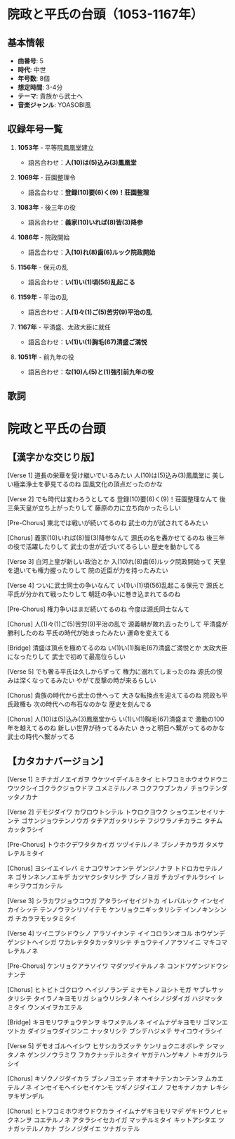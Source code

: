 # 院政と平氏の台頭（1053-1167年）

## 基本情報
- **曲番号**: 5
- **時代**: 中世
- **年号数**: 8個
- **想定時間**: 3-4分
- **テーマ**: 貴族から武士へ
- **音楽ジャンル**: YOASOBI風

## 収録年号一覧

1. **1053年** - 平等院鳳凰堂建立
   - 語呂合わせ：**人(10)は(5)込み(3)鳳凰堂**

2. **1069年** - 荘園整理令
   - 語呂合わせ：**登録(10)要(6)く(9)！荘園整理**

3. **1083年** - 後三年の役
   - 語呂合わせ：**義家(10)いれば(8)皆(3)降参**

4. **1086年** - 院政開始
   - 語呂合わせ：**入(10)れ(8)歯(6)ルック院政開始**

5. **1156年** - 保元の乱
   - 語呂合わせ：**い(1)い(1)頃(56)乱起こる**

6. **1159年** - 平治の乱
   - 語呂合わせ：**人(1)々(1)ご(5)苦労(9)平治の乱**

7. **1167年** - 平清盛、太政大臣に就任
   - 語呂合わせ：**い(1)い(1)胸毛(67)清盛ご満悦**

8. **1051年** - 前九年の役
   - 語呂合わせ：**な(10)ん(5)と(1)強引前九年の役**

## 歌詞

# 院政と平氏の台頭

## 【漢字かな交じり版】

[Verse 1]
道長の栄華を受け継いでいるみたい
人(10)は(5)込み(3)鳳凰堂に
美しい極楽浄土を夢見てるのね
国風文化の頂点だったのかな

[Verse 2]
でも時代は変わろうとしてる
登録(10)要(6)く(9)！荘園整理なんて
後三条天皇が立ち上がったりして
藤原の力に立ち向かったらしい

[Pre-Chorus]
東北では戦いが続いてるのね
武士の力が試されてるみたい

[Chorus]
義家(10)いれば(8)皆(3)降参なんて
源氏の名を轟かせてるのね
後三年の役で活躍したりして
武士の世が近づいてるらしい
歴史を動かしてる

[Verse 3]
白河上皇が新しい政治とか
入(10)れ(8)歯(6)ルック院政開始って
天皇を退いても権力握ったりして
院の近臣が力を持ったみたい

[Verse 4]
ついに武士同士の争いなんて
い(1)い(1)頃(56)乱起こる保元で
源氏と平氏が分かれて戦ったりして
朝廷の争いに巻き込まれてるのね

[Pre-Chorus]
権力争いはまだ続いてるのね
今度は源氏同士なんて

[Chorus]
人(1)々(1)ご(5)苦労(9)平治の乱で
源義朝が敗れ去ったりして
平清盛が勝利したのね
平氏の時代が始まったみたい
運命を変えてる

[Bridge]
清盛は頂点を極めてるのね
い(1)い(1)胸毛(67)清盛ご満悦とか
太政大臣になったりして
武士で初めて最高位らしい

[Verse 5]
でも奢る平氏は久しからずって
権力に溺れてしまったのね
源氏の恨みは深くなってるみたい
やがて反撃の時が来るらしい

[Chorus]
貴族の時代から武士の世へって
大きな転換点を迎えてるのね
院政も平氏政権も
次の時代への布石なのかな
歴史を刻んでる

[Chorus]
人(10)は(5)込み(3)鳳凰堂から
い(1)い(1)胸毛(67)清盛まで
激動の100年を越えてるのね
新しい世界が待ってるみたい
きっと明日へ繋がってるのかな
武士の時代へ繋がってる

## 【カタカナバージョン】

[Verse 1]
ミチナガノエイガヲ ウケツイデイルミタイ
ヒトワコミホウオウドウニ
ウツクシイゴクラクジョウドヲ ユメミテルノネ
コクフウブンカノ チョウテンダッタノカナ

[Verse 2]
デモジダイワ カワロウトシテル
トウロクヨウク ショウエンセイリナンテ
ゴサンジョウテンノウガ タチアガッタリシテ
フジワラノチカラニ タチムカッタラシイ

[Pre-Chorus]
トウホクデワタタカイガ ツヅイテルノネ
ブシノチカラガ タメサレテルミタイ

[Chorus]
ヨシイエイレバ ミナコウサンナンテ
ゲンジノナヲ トドロカセテルノネ
ゴサンネンノエキデ カツヤクシタリシテ
ブシノヨガ チカヅイテルラシイ
レキシヲウゴカシテル

[Verse 3]
シラカワジョウコウガ アタラシイセイジトカ
イレバルック インセイカイシッテ
テンノウヲシリゾイテモ ケンリョクニギッタリシテ
インノキンシンガ チカラヲモッタミタイ

[Verse 4]
ツイニブシドウシノ アラソイナンテ
イイコロランオコル ホウゲンデ
ゲンジトヘイシガ ワカレテタタカッタリシテ
チョウテイノアラソイニ マキコマレテルノネ

[Pre-Chorus]
ケンリョクアラソイワ マダツヅイテルノネ
コンドワゲンジドウシナンテ

[Chorus]
ヒトビトゴクロウ ヘイジノランデ
ミナモトノヨシトモガ ヤブレサッタリシテ
タイラノキヨモリガ ショウリシタノネ
ヘイシノジダイガ ハジマッタミタイ
ウンメイヲカエテル

[Bridge]
キヨモリワチョウテンヲ キワメテルノネ
イイムナゲキヨモリ ゴマンエツトカ
ダイジョウダイジンニ ナッタリシテ
ブシデハジメテ サイコウイラシイ

[Verse 5]
デモオゴルヘイシワ ヒサシカラズッテ
ケンリョクニオボレテ シマッタノネ
ゲンジノウラミワ フカクナッテルミタイ
ヤガテハンゲキノ トキガクルラシイ

[Chorus]
キゾクノジダイカラ ブシノヨエッテ
オオキナテンカンテンヲ ムカエテルノネ
インセイモヘイシセイケンモ
ツギノジダイエノ フセキナノカナ
レキシヲキザンデル

[Chorus]
ヒトワコミホウオウドウカラ
イイムナゲキヨモリマデ
ゲキドウノヒャクネンヲ コエテルノネ
アタラシイセカイガ マッテルミタイ
キットアシタエ ツナガッテルノカナ
ブシノジダイエ ツナガッテル